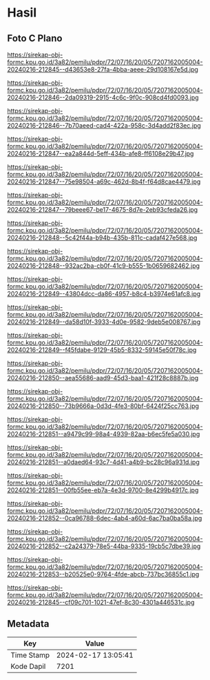 # Hasil

## Foto C Plano

https://sirekap-obj-formc.kpu.go.id/3a82/pemilu/pdpr/72/07/16/20/05/7207162005004-20240216-212845--d43653e8-27fa-4bba-aeee-29d108167e5d.jpg

https://sirekap-obj-formc.kpu.go.id/3a82/pemilu/pdpr/72/07/16/20/05/7207162005004-20240216-212846--2da09319-2915-4c6c-9f0c-908cd4fd0093.jpg

https://sirekap-obj-formc.kpu.go.id/3a82/pemilu/pdpr/72/07/16/20/05/7207162005004-20240216-212846--7b70aeed-cad4-422a-958c-3d4add2f83ec.jpg

https://sirekap-obj-formc.kpu.go.id/3a82/pemilu/pdpr/72/07/16/20/05/7207162005004-20240216-212847--ea2a844d-5eff-434b-afe8-ff6108e29b47.jpg

https://sirekap-obj-formc.kpu.go.id/3a82/pemilu/pdpr/72/07/16/20/05/7207162005004-20240216-212847--75e98504-a69c-462d-8b4f-f64d8cae4479.jpg

https://sirekap-obj-formc.kpu.go.id/3a82/pemilu/pdpr/72/07/16/20/05/7207162005004-20240216-212847--79beee67-be17-4675-8d7e-2eb93cfeda26.jpg

https://sirekap-obj-formc.kpu.go.id/3a82/pemilu/pdpr/72/07/16/20/05/7207162005004-20240216-212848--5c42f44a-b94b-435b-811c-cadaf427e568.jpg

https://sirekap-obj-formc.kpu.go.id/3a82/pemilu/pdpr/72/07/16/20/05/7207162005004-20240216-212848--932ac2ba-cb0f-41c9-b555-1b0659682462.jpg

https://sirekap-obj-formc.kpu.go.id/3a82/pemilu/pdpr/72/07/16/20/05/7207162005004-20240216-212849--43804dcc-da86-4957-b8c4-b3974e61afc8.jpg

https://sirekap-obj-formc.kpu.go.id/3a82/pemilu/pdpr/72/07/16/20/05/7207162005004-20240216-212849--da58d10f-3933-4d0e-9582-9deb5e008767.jpg

https://sirekap-obj-formc.kpu.go.id/3a82/pemilu/pdpr/72/07/16/20/05/7207162005004-20240216-212849--f45fdabe-9129-45b5-8332-59145e50f78c.jpg

https://sirekap-obj-formc.kpu.go.id/3a82/pemilu/pdpr/72/07/16/20/05/7207162005004-20240216-212850--aea55686-aad9-45d3-baa1-421f28c8887b.jpg

https://sirekap-obj-formc.kpu.go.id/3a82/pemilu/pdpr/72/07/16/20/05/7207162005004-20240216-212850--73b9666a-0d3d-4fe3-80bf-6424f25cc763.jpg

https://sirekap-obj-formc.kpu.go.id/3a82/pemilu/pdpr/72/07/16/20/05/7207162005004-20240216-212851--a9479c99-98a4-4939-82aa-b6ec5fe5a030.jpg

https://sirekap-obj-formc.kpu.go.id/3a82/pemilu/pdpr/72/07/16/20/05/7207162005004-20240216-212851--a0daed64-93c7-4d41-a4b9-bc28c96a931d.jpg

https://sirekap-obj-formc.kpu.go.id/3a82/pemilu/pdpr/72/07/16/20/05/7207162005004-20240216-212851--00fb55ee-eb7a-4e3d-9700-8e4299b4917c.jpg

https://sirekap-obj-formc.kpu.go.id/3a82/pemilu/pdpr/72/07/16/20/05/7207162005004-20240216-212852--0ca96788-6dec-4ab4-a60d-6ac7ba0ba58a.jpg

https://sirekap-obj-formc.kpu.go.id/3a82/pemilu/pdpr/72/07/16/20/05/7207162005004-20240216-212852--c2a24379-78e5-44ba-9335-19cb5c7dbe39.jpg

https://sirekap-obj-formc.kpu.go.id/3a82/pemilu/pdpr/72/07/16/20/05/7207162005004-20240216-212853--b20525e0-9764-4fde-abcb-737bc36855c1.jpg

https://sirekap-obj-formc.kpu.go.id/3a82/pemilu/pdpr/72/07/16/20/05/7207162005004-20240216-212845--cf09c701-1021-47ef-8c30-4301a446531c.jpg


## Metadata

| Key        | Value               |
| ---------- | ------------------- |
| Time Stamp | 2024-02-17 13:05:41 |
| Kode Dapil | 7201                |



